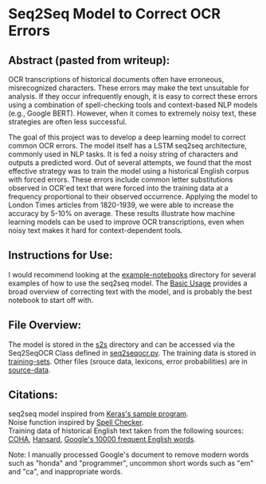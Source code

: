 # Seq2Seq Model to Correct OCR Errors

## Abstract (pasted from writeup):
OCR transcriptions of historical documents often have erroneous, misrecognized characters. These errors may make the text unsuitable for analysis. If they occur infrequently enough, it is easy to correct these errors using a combination of spell-checking tools and context-based NLP models (e.g., Google BERT). However, when it comes to extremely noisy text, these strategies are often less successful.

The goal of this project was to develop a deep learning model to correct common OCR errors. The model itself has a LSTM seq2seq architecture, commonly used in NLP tasks. It is fed a noisy string of characters and outputs a predicted word. Out of several attempts, we found that the most effective strategy was to train the model using a historical English corpus with forced errors. These errors include common letter substitutions observed in OCR'ed text that were forced into the training data at a frequency proportional to their observed occurrence. Applying the model to London Times articles from 1820-1939, we were able to increase the accuracy by 5-10% on average. These results illustrate how machine learning models can be used to improve OCR transcriptions, even when noisy text makes it hard for context-dependent tools.

## Instructions for Use:
I would recommend looking at the [example-notebooks](example-notebooks/) directory for several examples of how to use the seq2seq model. The [Basic Usage](example-notebooks/basic_usage.ipynb) provides a broad overview of correcting text with the model, and is probably the best notebook to start off with.  

## File Overview:
The model is stored in the [s2s](s2s/) directory and can be accessed via the Seq2SeqOCR Class defined in [seq2seqocr.py](seq2seqocr.py). The training data is stored in [training-sets](training-sets/). Other files (srouce data, lexicons, error probabilities) are in [source-data](training-sets/source-data/).

## Citations:
seq2seq model inspired from [Keras's sample program](https://git.io/JOwXq).  
Noise function inspired by [Spell Checker](https://git.io/Jusuo).
<br/>
Training data of historical English text taken from the following sources: [COHA](https://www.english-corpora.org/coha/), [Hansard](https://hansard.parliament.uk/), [Google's 10000 frequent English words](http://storage.googleapis.com/books/ngrams/books/datasetsv2.html).  

Note: I manually processed Google's document to remove modern words such as "honda" and "programmer", uncommon short words such as "em" and "ca", and inappropriate words.
